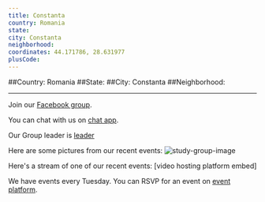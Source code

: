 ```yaml
---
title: Constanta
country: Romania
state: 
city: Constanta
neighborhood: 
coordinates: 44.171786, 28.631977
plusCode:
---
```


##Country: Romania
##State: 
##City: Constanta
##Neighborhood: 
*****
Join our [Facebook group](https://www.facebook.com/groups/free.code.camp.constanta).

You can chat with us on [chat app]().

Our Group leader is [leader]()

Here are some pictures from our recent events:
![study-group-image]()

Here's a stream of one of our recent events:
[video hosting platform embed]

We have events every Tuesday. You can RSVP for an event on [event platform]().
